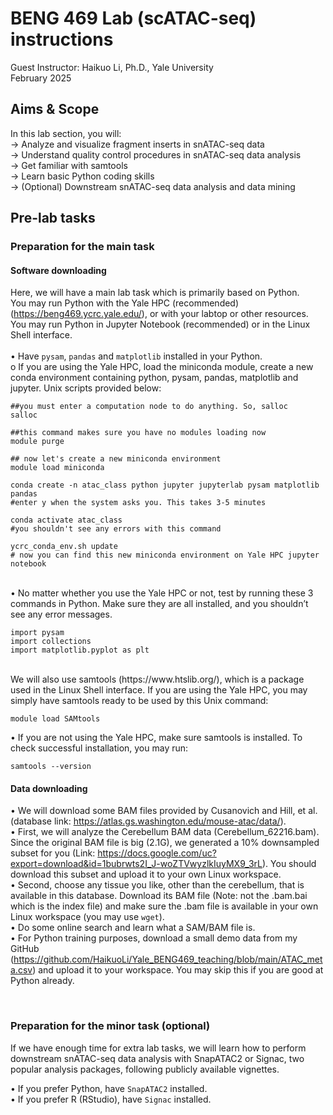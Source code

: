 # BENG 469 Lab (scATAC-seq) instructions
Guest Instructor: Haikuo Li, Ph.D., Yale University<br>
February 2025<br>


## Aims & Scope
In this lab section, you will:<br>
→	Analyze and visualize fragment inserts in snATAC-seq data<br>
→	Understand quality control procedures in snATAC-seq data analysis<br>
→	Get familiar with samtools<br>
→	Learn basic Python coding skills<br>
→	(Optional) Downstream snATAC-seq data analysis and data mining<br>


## Pre-lab tasks
### Preparation for the main task
#### Software downloading
Here, we will have a main lab task which is primarily based on Python.<br>
You may run Python with the Yale HPC (recommended) (https://beng469.ycrc.yale.edu/), or with your labtop or other resources.<br>
You may run Python in Jupyter Notebook (recommended) or in the Linux Shell interface.<br>
<br>
•	Have ```pysam```, ```pandas``` and ```matplotlib``` installed in your Python.<br>
  o	If you are using the Yale HPC, load the miniconda module, create a new conda environment containing python, pysam, pandas, matplotlib and jupyter. Unix scripts provided below:<br>
  ```
##you must enter a computation node to do anything. So, salloc
salloc

##this command makes sure you have no modules loading now
module purge

## now let's create a new miniconda environment
module load miniconda

conda create -n atac_class python jupyter jupyterlab pysam matplotlib pandas
#enter y when the system asks you. This takes 3-5 minutes

conda activate atac_class
#you shouldn't see any errors with this command

ycrc_conda_env.sh update
# now you can find this new miniconda environment on Yale HPC jupyter notebook
```
<br>
•	No matter whether you use the Yale HPC or not, test by running these 3 commands in Python. Make sure they are all installed, and you shouldn’t see any error messages.<br>

```
import pysam
import collections
import matplotlib.pyplot as plt
```

<br>
We will also use samtools (https://www.htslib.org/), which is a package used in the Linux Shell interface. If you are using the Yale HPC, you may simply have samtools ready to be used by this Unix command:

```module load SAMtools```<br>

•	If you are not using the Yale HPC, make sure samtools is installed. To check successful installation, you may run:<br>

```samtools --version```


#### Data downloading
•	We will download some BAM files provided by Cusanovich and Hill, et al. (database link: https://atlas.gs.washington.edu/mouse-atac/data/).
<br>•	First, we will analyze the Cerebellum BAM data (Cerebellum_62216.bam). Since the original BAM file is big (2.1G), we generated a 10% downsampled subset for you (Link: https://docs.google.com/uc?export=download&id=1bubrwts2I_J-woZTVwyzlkIuyMX9_3rL). You should download this subset and upload it to your own Linux workspace.
<br>•	Second, choose any tissue you like, other than the cerebellum, that is available in this database. Download its BAM file (Note: not the .bam.bai which is the index file) and make sure the .bam file is available in your own Linux workspace (you may use ```wget```).
<br>•	Do some online search and learn what a SAM/BAM file is.
<br>•	For Python training purposes, download a small demo data from my GitHub (https://github.com/HaikuoLi/Yale_BENG469_teaching/blob/main/ATAC_meta.csv) and upload it to your workspace. You may skip this if you are good at Python already.

<br>

### Preparation for the minor task (optional)
If we have enough time for extra lab tasks, we will learn how to perform downstream snATAC-seq data analysis with SnapATAC2 or Signac, two popular analysis packages, following publicly available vignettes.<br>

•	If you prefer Python, have ```SnapATAC2``` installed.<br>
•	If you prefer R (RStudio), have ```Signac``` installed.<br>
